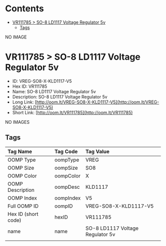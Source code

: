



Contents
========

* [VR111785 > SO-8 LD1117 Voltage Regulator 5v](#vr111785--so-8-ld1117-voltage-regulator-5v)
	* [Tags](#tags)
  
NO IMAGE  
# VR111785 > SO-8 LD1117 Voltage Regulator 5v

- ID: VREG-SO8-X-KLD1117-V5
- Hex ID: VR111785
- Name: SO-8 LD1117 Voltage Regulator 5v
- Description: SO-8 LD1117 Voltage Regulator 5v
- Long Link: [http://oom.lt/VREG-SO8-X-KLD1117-V5](http://oom.lt/VREG-SO8-X-KLD1117-V5)
- Short Link: [http://oom.lt/VR111785](http://oom.lt/VR111785)
  
NO IMAGES  
## Tags
  

|Tag Name|Tag Code|Tag Value|
| :--- | :--- | :--- |
|OOMP Type|oompType|VREG|
|OOMP Size|oompSize|SO8|
|OOMP Color|oompColor|X|
|OOMP Description|oompDesc|KLD1117|
|OOMP Index|oompIndex|V5|
|Full OOMP ID|oompID|VREG-SO8-X-KLD1117-V5|
|Hex ID (short code)|hexID|VR111785|
|name|name|SO-8 LD1117 Voltage Regulator 5v|
||||
